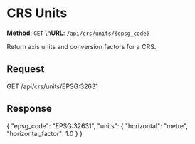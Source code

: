 # CRS Units

**Method**: `GET`  \n**URL**: `/api/crs/units/{epsg_code}`

Return axis units and conversion factors for a CRS.

## Request
GET /api/crs/units/EPSG:32631

## Response
{
  "epsg_code": "EPSG:32631",
  "units": {
    "horizontal": "metre",
    "horizontal_factor": 1.0
  }
}
